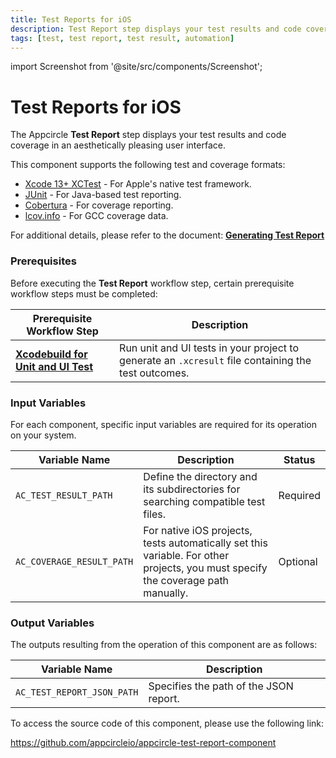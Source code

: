 ```yaml
---
title: Test Reports for iOS
description: Test Report step displays your test results and code coverage in an aesthetically pleasing user interface.
tags: [test, test report, test result, automation]
---
```


import Screenshot from '@site/src/components/Screenshot';

# Test Reports for iOS

The Appcircle **Test Report** step displays your test results and code coverage in an aesthetically pleasing user interface.

This component supports the following test and coverage formats:

- [Xcode 13+ XCTest](https://developer.apple.com/documentation/xctest) - For Apple's native test framework.
- [JUnit](https://junit.org) - For Java-based test reporting.
- [Cobertura](https://cobertura.github.io/cobertura) - For coverage reporting.
- [lcov.info](https://lcov-viewer.netlify.app) - For GCC coverage data.

For additional details, please refer to the document: [**Generating Test Report**](/continuous-testing/ios-testing/running-ios-unit-and-ui-tests#generating-test-report)


### Prerequisites

Before executing the **Test Report** workflow step, certain prerequisite workflow steps must be completed:

| Prerequisite Workflow Step                                   | Description                                                                   |
| ------------------------------------------------------------ | ----------------------------------------------------------------------------- |
| [**Xcodebuild for Unit and UI Test**](/workflows/ios-specific-workflow-steps/xcodebuild-for-unit-and-ui-test) | Run unit and UI tests in your project to generate an `.xcresult` file containing the test outcomes. |


### Input Variables

For each component, specific input variables are required for its operation on your system. 

| Variable Name            | Description                                                      | Status    |
| ------------------------ | ---------------------------------------------------------------- | --------- |
| `AC_TEST_RESULT_PATH`    | Define the directory and its subdirectories for searching compatible test files. | Required  |
| `AC_COVERAGE_RESULT_PATH`| For native iOS projects, tests automatically set this variable. For other projects, you must specify the coverage path manually. | Optional  |


### Output Variables

The outputs resulting from the operation of this component are as follows:

| Variable Name              | Description                                          |
| -------------------------- | ---------------------------------------------------- |
| `AC_TEST_REPORT_JSON_PATH` | Specifies the path of the JSON report.               |


To access the source code of this component, please use the following link:

https://github.com/appcircleio/appcircle-test-report-component
